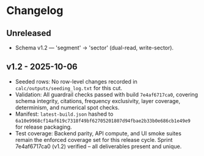 # Changelog

## Unreleased

- Schema v1.2 — 'segment' → 'sector' (dual-read, write-sector).

## v1.2 - 2025-10-06

- Seeded rows: No row-level changes recorded in `calc/outputs/seeding_log.txt` for this cut.
- Validation: All guardrail checks passed with build `7e4af6717ca0`, covering schema integrity, citations, frequency exclusivity, layer coverage, determinism, and numerical spot checks.
- Manifest: `latest-build.json` hashed to `6a10e9968cf14af619c7318f49bf62705201807d94fbae2b33b0e686cb1e49e9` for release packaging.
- Test coverage: Backend parity, API compute, and UI smoke suites remain the enforced coverage set for this release cycle.
Sprint 7e4af6717ca0 (v1.2) verified – all deliverables present and unique.
